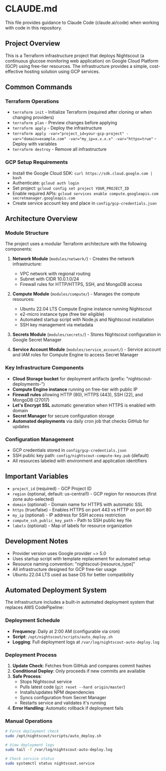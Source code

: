 # CLAUDE.md

This file provides guidance to Claude Code (claude.ai/code) when working with code in this repository.

## Project Overview
This is a Terraform infrastructure project that deploys Nightscout (a continuous glucose monitoring web application) on Google Cloud Platform (GCP) using free-tier resources. The infrastructure provides a simple, cost-effective hosting solution using GCP services.

## Common Commands

### Terraform Operations
- `terraform init` - Initialize Terraform (required after cloning or when changing providers)
- `terraform plan` - Preview changes before applying
- `terraform apply` - Deploy the infrastructure
- `terraform apply -var="project_id=your-gcp-project" -var="domain=example.com" -var="my_ip=x.x.x.x" -var="https=true"` - Deploy with variables
- `terraform destroy` - Remove all infrastructure

### GCP Setup Requirements
- Install the Google Cloud SDK: `curl https://sdk.cloud.google.com | bash`
- Authenticate: `gcloud auth login`
- Set project: `gcloud config set project YOUR_PROJECT_ID`
- Enable required APIs: `gcloud services enable compute.googleapis.com secretmanager.googleapis.com`
- Create service account key and place in `config/gcp-credentials.json`

## Architecture Overview

### Module Structure
The project uses a modular Terraform architecture with the following components:

1. **Network Module** (`modules/network/`) - Creates the network infrastructure:
   - VPC network with regional routing
   - Subnet with CIDR 10.0.1.0/24
   - Firewall rules for HTTP/HTTPS, SSH, and MongoDB access

2. **Compute Module** (`modules/compute/`) - Manages the compute resources:
   - Ubuntu 22.04 LTS Compute Engine instance running Nightscout
   - e2-micro instance type (free tier eligible)
   - Automated startup script with Node.js and Nightscout installation
   - SSH key management via metadata

3. **Secrets Module** (`modules/secrets/`) - Stores Nightscout configuration in Google Secret Manager

4. **Service Account Module** (`modules/service_account/`) - Service account and IAM roles for Compute Engine to access Secret Manager

### Key Infrastructure Components
- **Cloud Storage bucket** for deployment artifacts (prefix: "nightscout-deployments-")
- **Compute Engine instance** running on free-tier with public IP
- **Firewall rules** allowing HTTP (80), HTTPS (443), SSH (22), and MongoDB (27017)
- **Let's Encrypt SSL** automatic generation when HTTPS is enabled with domain
- **Secret Manager** for secure configuration storage
- **Automated deployments** via daily cron job that checks GitHub for updates

### Configuration Management
- GCP credentials stored in `config/gcp-credentials.json`
- SSH public key path: `config/nightscout-compute-key.pub` (default)
- All resources labeled with environment and application identifiers

## Important Variables
- `project_id` (required) - GCP Project ID
- `region` (optional, default: us-central1) - GCP region for resources (first zone auto-selected)
- `domain` (optional) - Domain name for HTTPS with automatic SSL
- `https` (true/false) - Enables HTTPS on port 443 vs HTTP on port 80
- `my_ip` (optional) - IP address for SSH access restriction
- `compute_ssh_public_key_path` - Path to SSH public key file
- `labels` (optional) - Map of labels for resource organization

## Development Notes
- Provider version uses Google provider ~> 5.0
- Uses startup script with template replacement for automated setup
- Resource naming convention: "nightscout-[resource_type]"
- All infrastructure designed for GCP free-tier usage
- Ubuntu 22.04 LTS used as base OS for better compatibility

## Automated Deployment System
The infrastructure includes a built-in automated deployment system that replaces AWS CodePipeline:

### Deployment Schedule
- **Frequency**: Daily at 2:00 AM (configurable via cron)
- **Script**: `/opt/nightscout/scripts/auto_deploy.sh`
- **Logging**: Full deployment logs at `/var/log/nightscout-auto-deploy.log`

### Deployment Process
1. **Update Check**: Fetches from GitHub and compares commit hashes
2. **Conditional Deploy**: Only proceeds if new commits are available
3. **Safe Process**:
   - Stops Nightscout service
   - Pulls latest code (`git reset --hard origin/master`)
   - Installs/updates NPM dependencies
   - Syncs configuration from Secret Manager
   - Restarts service and validates it's running
4. **Error Handling**: Automatic rollback if deployment fails

### Manual Operations
```bash
# Force deployment check
sudo /opt/nightscout/scripts/auto_deploy.sh

# View deployment logs
sudo tail -f /var/log/nightscout-auto-deploy.log

# Check service status
sudo systemctl status nightscout.service
```